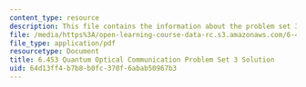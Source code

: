 ```yaml
---
content_type: resource
description: This file contains the information about the problem set 3 solution.
file: /media/https%3A/open-learning-course-data-rc.s3.amazonaws.com/6-453-quantum-optical-communication-fall-2016/64d13ff4b7b8b0fc370f6abab50967b3_MIT6_453F16_PS3_sol.pdf
file_type: application/pdf
resourcetype: Document
title: 6.453 Quantum Optical Communication Problem Set 3 Solution
uid: 64d13ff4-b7b8-b0fc-370f-6abab50967b3
---
```

